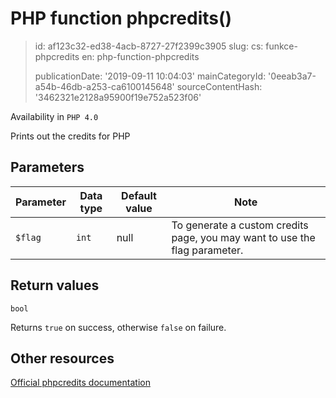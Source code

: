 PHP function phpcredits()
=========================

> id: af123c32-ed38-4acb-8727-27f2399c3905
> slug:
> 	cs: funkce-phpcredits
> 	en: php-function-phpcredits
> 
> publicationDate: '2019-09-11 10:04:03'
> mainCategoryId: '0eeab3a7-a54b-46db-a253-ca6100145648'
> sourceContentHash: '3462321e2128a95900f19e752a523f06'

Availability in `PHP 4.0`

Prints out the credits for PHP


Parameters
--------------

| Parameter | Data type | Default value | Note |
|-----|-----|-----|-----|
| `$flag` | `int` | null | To generate a custom credits page, you may want to use the flag parameter. |


Return values
----------------

`bool`

Returns `true` on success, otherwise `false` on failure.

Other resources
------------

[Official phpcredits documentation](https://www.php.net/manual/en/function.phpcredits.php)
